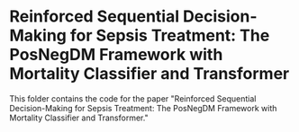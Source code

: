 # Reinforced Sequential Decision-Making for Sepsis Treatment: The PosNegDM Framework with Mortality Classifier and Transformer

This folder contains the code for the paper "Reinforced Sequential Decision-Making for Sepsis Treatment: The PosNegDM Framework with Mortality Classifier and Transformer."
